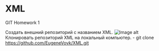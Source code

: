 # XML
GIT Homework 1

Создать внешний репозиторий c названием XML.
![Image alt](https://github.com/EugeneVovk/XML/main/raw/img-XML/1.png)
Клонировать репозиторий XML на локальный компьютер.
	- git clone https://github.com/EugeneVovk/XML.git
